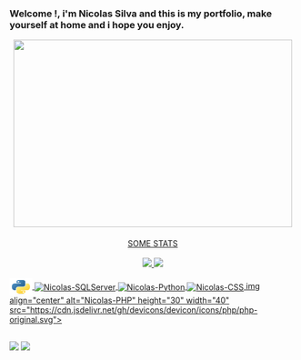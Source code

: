 ### Welcome !, i'm Nicolas Silva and this is my portfolio, make yourself at home and i hope you enjoy.

<div align="center">
  <img width="490" height="330" src="https://media1.giphy.com/media/qgQUggAC3Pfv687qPC/giphy.gif?cid=ecf05e47q8iu39n4cgeo11nnx6f82roo847ddv94uxiuhxe0&rid=giphy.gif&ct=g">
</div>
<br/>
<div align="center">
  <a href="https://github.com/nicolasdsgabriel"/>
  SOME STATS
  <br/><br/>
  <img height="180em" src="https://github-readme-stats.vercel.app/api?username=nicolasdsgabriel&theme=dark&include_all_commits=true&count_private=true"/>
  <img height="180em" src="https://github-readme-stats.vercel.app/api/top-langs/?username=nicolasdsgabriel&layout=compact&langs_count=7&theme=dark"/>
</div>
<div style="display: inline_block"><br>
  <img align="center" alt="Nicolas-Python" height="30" width="40" src="https://raw.githubusercontent.com/devicons/devicon/master/icons/python/python-original.svg">
  <img align="center" alt="Nicolas-SQLServer" height="30" width="40" src="https://img.icons8.com/external-wanicon-flat-wanicon/64/000000/external-sql-server-big-data-wanicon-flat-wanicon.png">
  <img align="center" alt="Nicolas-Python" height="30" width="40" src="https://cdn.jsdelivr.net/gh/devicons/devicon/icons/html5/html5-original.svg">
  <img align="center" alt="Nicolas-CSS" height="30" width="40" src="https://cdn.jsdelivr.net/gh/devicons/devicon/icons/css3/css3-original.svg">
  img align="center" alt="Nicolas-PHP" height="30" width="40" src="https://cdn.jsdelivr.net/gh/devicons/devicon/icons/php/php-original.svg">
</div>

##

<div>
  <a href = "mailto:nicolasdsgabriel@gmail.com"><img src="https://img.shields.io/badge/-Gmail-%23333?style=for-the-badge&logo=gmail&logoColor=white" target="_blank"></a>
  <a href="https://www.linkedin.com/in/nicolas-gabriel-da-silva-626a211b3/" target="_blank"><img src="https://img.shields.io/badge/-LinkedIn-%230077B5?style=for-the-badge&logo=linkedin&logoColor=white" target="_blank"></a>
 </div>

